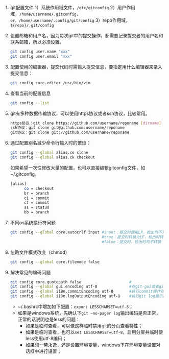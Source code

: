 1. git配置文件
   1）系统作用域文件，`/etc/gitconfig`
   2）用户作用域，`/home/username/.gitconfig，or，/home/username/.config/git/config`
   3）repo作用域，`${repo}/.git/config`

2. 设置邮箱和用户名，因为每次git中的提交操作，都需要记录提交者的用户名和联系邮箱，所以必须设置。
   ```bash
   git config user.name "xxx"
   git config user.email "xxx"
   ```

3. 配置使用的编辑器，提交代码时需输入提交信息，要指定用什么编辑器来录入提交信息：

   ```bash
   git config core.editor /usr/bin/vim
   ```

4. 查看当前的配置信息

   ```bash
   git config --list
   ```

5. git有多种数据传输协议，可以使用https协议或者ssh协议，比较常用。
   ```bash
   https协议：git clone https://github.com/username/reponame [dirname]
   ssh协议：git clone git@github.com:username/reponame
   git协议：git clone git://github.com/username/reponame
   ```

6. 通过配置别名减少命令行输入时的繁琐：
   ```bash
   git config --global alias.co clone
   git config --global alias.ck checkout
   ```

   如果希望一次性修改大量的配置，也可以直接编辑gitconfig文件，如~/.gitconfig。

   ```bash
   [alias]
         co = checkout
         br = branch
         ci = commit
         ct = commit
         ss = status
         bb = branch
   ```

7. 不同os系统换行符问题

   ```bash
   git config --global core.autocrlf input #input：提交时使用LR，检出时不转换
                                           #true：提交时转换为LF，检出时转换为CRLF
                                           #false：提交时、检出时均不转换
   ```

8. 忽略文件模式改变（chmod）

   ```bash
   git config --global core.filemode false
   ```

9. 解决常见的编码问题

   ```sh
   git config core.quotepath false                     #
   git config --global gui.encoding utf-8              #在git-gui或者gitk中展示文件内容时，使用utf8编码
   git config --global i18n.commitEncoding utf-8       #执行commit操作存储提交的注释信息，使用utf8编码
   git config --global i18n.logOutputEncoding utf-8    #执行git log展示提交的注释信息时，使用utf8编码
   ```

   - ~/.bashrc中增加如下配置：`export LESSCHARSET=utf-8`；
   - 如果是windows系统，先确认下`git —no-pager log`输出编码是否正常，正常的话说明也是less的问题：
     - 如果是临时查看，可以像这样临时禁用git的分页查看特性；
     - 如果是临时查看，也可以`set LESSCHARSET=utf-8`，启用分屏并临时使less使用utf-8编码；
     - 如果想一劳永逸，还是设置环境变量，windows下在环境变量设置对话框中进行设置；

